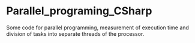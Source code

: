 # Parallel_programing_CSharp
Some code for parallel programming, measurement of execution time and division of tasks into separate threads of the processor.
